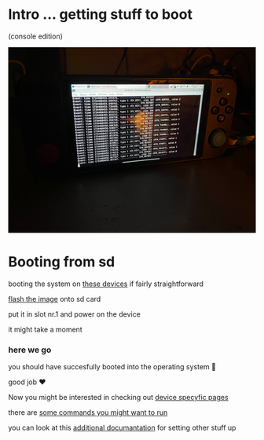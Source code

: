 # Intro ... getting stuff to boot
(console edition)

![console](./assets/console.jpeg)

# Booting from sd

booting the system on [these devices](./systems/readme.md) if fairly straightforward

[flash the image](../flashing.md) onto sd card

put it in slot nr.1 and power on the device

it might take a moment

### here we go

you should have succesfully booted into the operating system 🎉

good job ❤️

Now you might be interested in checking out [device specyfic pages](./systems/readme.md)

there are [some commands you might want to run](../first-boot.md)

you can look at this [additional documantation](../postinst/readme.md) for setting other stuff up